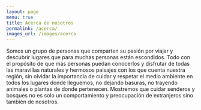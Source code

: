 ```yaml
---
layout: page
menu: true
title: Acerca de nosotros
permalink: /acerca/
images_url: /images/acerca
---
```


Somos un grupo de personas que comparten su pasión por viajar y descubrir lugares que para muchas personas están escondidos. Todo con el propósito de que más personas puedan conocerlos y disfrutar de todas las maravillas naturales y hermosos paisajes con los que cuenta nuestra región, sin olvidar la importancia de cuidar y respetar el medio ambiente en todos los lugares donde lleguemos, no dejando basuras, no trayendo animales o plantas de donde pertenecen. Mostremos que cuidar senderos y bosques no es solo un comportamiento y preocupación de extranjeros sino también de nosotros.